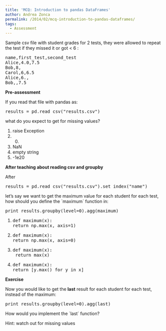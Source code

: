 ```yaml
---
title: 'MCQ: Introduction to pandas DataFrames'
author: Andrea Zonca
permalink: /2014/02/mcq-introduction-to-pandas-dataframes/
tags:
  - Assessment
---
```

Sample csv file with student grades for 2 tests, they were allowed to repeat the test if they missed it or got < 6 :

<pre>name,first_test,second_test
Alice,4.0,7.5
Bob,8,
Carol,6,6.5
Alice,6.,
Bob,,7.5</pre>

**Pre-assessment**

If you read that file with pandas as:

<pre>results = pd.read_csv("results.csv")</pre>

what do you expect to get for missing values?

1.  raise Exception
2.  0.
3.  NaN
4.  empty string
5.  -1e20

**After teaching about reading csv and groupby**

After

<pre>results = pd.read_csv("results.csv").set_index("name")</pre>

let&#8217;s say we want to get the maximum value for each student for each test, how should you define the \`maximum\` function in:

<pre>print results.groupby(level=0).agg(maximum)</pre>

1.  <pre>def maximum(x):
    return np.max(x, axis=1)</pre>

2.  <pre>def maximum(x):
    return np.max(x, axis=0)</pre>

3.  <pre>def maximum(x):
     return max(x)</pre>

4.  <pre>def maximum(x):
    return [y.max() for y in x]</pre>

**Exercise**

Now you would like to get the **last** result for each student for each test, instead of the maximum:

<pre>print results.groupby(level=0).agg(last)</pre>

How would you implement the \`last\` function?

Hint: watch out for missing values
